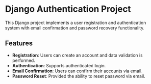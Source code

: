 
# Django Authentication Project

This Django project implements a user registration and authentication system with email confirmation and password recovery functionality.

## Features

- **Registration**: Users can create an account and data validation is performed.
- **Authentication**: Supports authenticated login.
- **Email Confirmation**: Users can confirm their accounts via email.
- **Password Reset**: Provided the ability to reset password via email.

